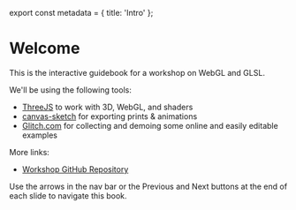 export const metadata = {
  title: 'Intro'
};

# Welcome

This is the interactive guidebook for a workshop on WebGL and GLSL.

We'll be using the following tools:

- [ThreeJS](https://threejs.org) to work with 3D, WebGL, and shaders
- [canvas-sketch](https://github.com/mattdesl/canvas-sketch/) for exporting prints & animations
- [Glitch.com](https://glitch.com/) for collecting and demoing some online and easily editable examples

More links:

- [Workshop GitHub Repository](https://github.com/mattdesl/workshop-webgl-glsl)

Use the arrows in the nav bar or the Previous and Next buttons at the end of each slide to navigate this book.